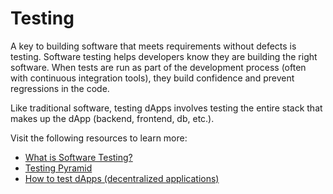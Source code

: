 # Testing

A key to building software that meets requirements without defects is testing. Software testing helps developers know they are building the right software. When tests are run as part of the development process (often with continuous integration tools), they build confidence and prevent regressions in the code.

Like traditional software, testing dApps involves testing the entire stack that makes up the dApp (backend, frontend, db, etc.).

Visit the following resources to learn more:

- [What is Software Testing?](https://www.guru99.com/software-testing-introduction-importance.html)
- [Testing Pyramid](https://www.browserstack.com/guide/testing-pyramid-for-test-automation)
- [How to test dApps (decentralized applications)](https://rhian-is.medium.com/how-to-test-dapps-decentralized-applications-4662cf61db90)
